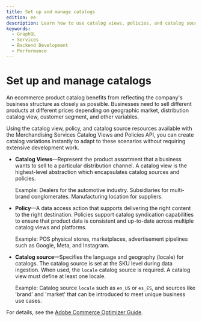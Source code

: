 ```yaml
---
title: Set up and manage catalogs
edition: ee
description: Learn how to use catalog views, policies, and catalog source resources to define where products are sold and who they are sold to.
keywords:
  - GraphQL
  - Services
  - Backend Development
  - Performance
---
```


# Set up and manage catalogs

An ecommerce product catalog benefits from reflecting the company's business structure as closely as possible. Businesses need to sell different products at different prices depending on geographic market, distribution catalog view, customer segment, and other variables.

Using the catalog view, policy, and catalog source resources available with the Merchandising Services Catalog Views and Policies API, you can create catalog variations instantly to adapt to these scenarios without requiring extensive development work.

* **Catalog Views**—Represent the product assortment that a business wants to sell to a particular distribution channel. A catalog view is the highest-level abstraction which encapsulates catalog sources and policies.

  Example: Dealers for the automotive industry. Subsidiaries for multi-brand conglomerates. Manufacturing location for suppliers.

* **Policy**—A data access action that supports delivering the right content to the right destination. Policies support catalog syndication capabilities to ensure that product data is consistent and up-to-date across multiple catalog views and platforms.

  Example: POS physical stores, marketplaces, advertisement pipelines such as Google, Meta, and Instagram.

* **Catalog source**—Specifies the language and geography (locale) for catalogs. The catalog source is set at the SKU level during data ingestion. When used, the `locale` catalog source is required. A catalog view must define at least one locale.

  Example: Catalog source `locale` such as `en_US` or `es_ES`, and sources like 'brand' and 'market' that can be introduced to meet unique business use cases.

For details, see the [Adobe Commerce Optimizer Guide](https://experienceleague.adobe.com/en/docs/commerce/optimizer/overview).
